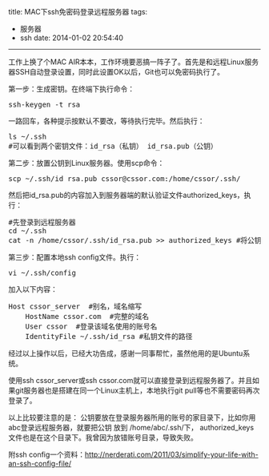 title: MAC下ssh免密码登录远程服务器
tags:
  - 服务器
  - ssh
date: 2014-01-02 20:54:40
---

工作上换了个MAC AIR本本，工作环境要恶搞一阵子了。首先是和远程Linux服务器SSH自动登录设置，同时此设置OK以后，Git也可以免密码执行了。

第一步：生成密钥。在终端下执行命令：

<pre>ssh-keygen -t rsa</pre>

一路回车，各种提示按默认不要改，等待执行完毕。然后执行：

<pre>ls ~/.ssh
#可以看到两个密钥文件：id_rsa（私钥） id_rsa.pub（公钥）</pre>

第二步：放置公钥到Linux服务器。使用scp命令：

<pre>scp ~/.ssh/id_rsa.pub cssor@cssor.com:/home/cssor/.ssh/</pre>

然后把id_rsa.pub的内容加入到服务器端的默认验证文件authorized_keys，执行：

<pre>#先登录到远程服务器
cd ~/.ssh
cat -n /home/cssor/.ssh/id_rsa.pub &gt;&gt; authorized_keys #将公钥内容加入到authorized_keys文件，没有则新建一个就行
</pre>

第三步：配置本地ssh config文件。执行：

<pre>vi ~/.ssh/config</pre>

加入以下内容：

<pre>Host cssor_server  #别名，域名缩写
    HostName cssor.com  #完整的域名
    User cssor  #登录该域名使用的账号名
    IdentityFile ~/.ssh/id_rsa #私钥文件的路径</pre>

经过以上操作以后，已经大功告成，感谢一同事帮忙，虽然他用的是Ubuntu系统。

使用ssh cssor_server或ssh cssor.com就可以直接登录到远程服务器了。并且如果git服务器也是搭建在同一个Linux主机上，本地执行git pull等也不需要密码再次登录了。

以上比较要注意的是： 公钥要放在登录服务器所用的账号的家目录下，比如你用 abc登录远程服务器，就要把公钥 放到  /home/abc/.ssh/下， authorized_keys文件也是在这个目录下。我曾因为放错账号目录，导致失败。

附ssh config一个资料：http://nerderati.com/2011/03/simplify-your-life-with-an-ssh-config-file/